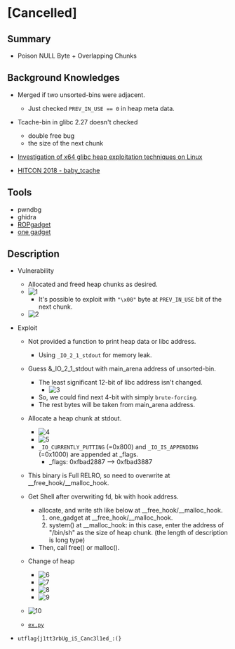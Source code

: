 # [Cancelled]

## Summary

* Poison NULL Byte + Overlapping Chunks


## Background Knowledges

* Merged if two unsorted-bins were adjacent.
    * Just checked `PREV_IN_USE == 0` in heap meta data.

* Tcache-bin in glibc 2.27 doesn't checked
    * double free bug
    * the size of the next chunk

* [Investigation of x64 glibc heap exploitation techniques on Linux](https://www.duo.uio.no/bitstream/handle/10852/69062/7/mymaster.pdf)

* [HITCON 2018 - baby_tcache](https://vigneshsrao.github.io/babytcache/)


## Tools

* pwndbg
* ghidra
* [ROPgadget](https://github.com/JonathanSalwan/ROPgadget)
* [one gadget](https://github.com/david942j/one_gadget)


## Description

* Vulnerability
    * Allocated and freed heap chunks as desired.
    * ![1](./img/1.png?raw=true)
        * It's possible to exploit with `"\x00"` byte at `PREV_IN_USE` bit of the next chunk.
    * ![2](./img/2.png?raw=true)

* Exploit
    * Not provided a function to print heap data or libc address.
        * Using `_IO_2_1_stdout` for memory leak.
    * Guess &_IO_2_1_stdout with main_arena address of unsorted-bin.
        * The least significant 12-bit of libc address isn't changed.
            * ![3](./img/3.png?raw=true)
        * So, we could find next 4-bit with simply `brute-forcing`.
        * The rest bytes will be taken from main_arena address.
    * Allocate a heap chunk at stdout.
        * ![4](./img/4.png?raw=true)
        * ![5](./img/5.png?raw=true)
        * `_IO_CURRENTLY_PUTTING` (=0x800) and `_IO_IS_APPENDING` (=0x1000) are appended at _flags.
            * _flags: 0xfbad2887 --> 0xfbad3887
    * This binary is Full RELRO, so need to overwrite at __free_hook/__malloc_hook.
    * Get Shell after overwriting fd, bk with hook address.
        * allocate, and write sth like below at __free_hook/__malloc_hook.
            1. one_gadget at __free_hook/__malloc_hook.
            2. system() at __malloc_hook: in this case, enter the address of "/bin/sh" as the size of heap chunk. (the length of description is long type)
        * Then, call free() or malloc().

    * Change of heap
        * ![6](./img/6.png?raw=true)
        * ![7](./img/7.png?raw=true)
        * ![8](./img/7.png?raw=true)
        * ![9](./img/7.png?raw=true)
    
    * ![10](./img/10.png?raw=true)
    * [`ex.py`](./ex.py)

* `utflag{j1tt3rbUg_iS_Canc3l1ed_:(}`